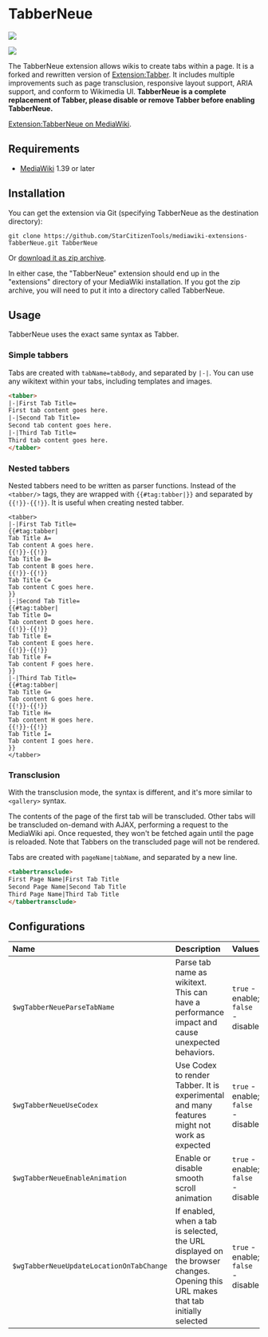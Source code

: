 # TabberNeue
![](https://github.com/StarCitizenTools/mediawiki-extensions-TabberNeue/workflows/MediaWiki%20CI/badge.svg)

![](https://upload.wikimedia.org/wikipedia/commons/d/d7/TabberNeue-icon-ltr.svg)

The TabberNeue extension allows wikis to create tabs within a page. It is a forked and rewritten version of [Extension:Tabber](https://www.mediawiki.org/wiki/Extension:Tabber). It includes multiple improvements such as page transclusion, responsive layout support, ARIA support, and conform to Wikimedia UI. **TabberNeue is a complete replacement of Tabber, please disable or remove Tabber before enabling TabberNeue.**

[Extension:TabberNeue on MediaWiki](https://www.mediawiki.org/wiki/Extension:TabberNeue).

## Requirements
* [MediaWiki](https://www.mediawiki.org) 1.39 or later

## Installation
You can get the extension via Git (specifying TabberNeue as the destination directory):

    git clone https://github.com/StarCitizenTools/mediawiki-extensions-TabberNeue.git TabberNeue

Or [download it as zip archive](https://github.com/StarCitizenTools/mediawiki-extensions-TabberNeue/archive/main.zip).

In either case, the "TabberNeue" extension should end up in the "extensions" directory 
of your MediaWiki installation. If you got the zip archive, you will need to put it 
into a directory called TabberNeue.

## Usage
TabberNeue uses the exact same syntax as Tabber.

### Simple tabbers
Tabs are created with `tabName=tabBody`, and separated by `|-|`. You can use any wikitext within your tabs, including templates and images.
```html
<tabber>
|-|First Tab Title=
First tab content goes here.
|-|Second Tab Title=
Second tab content goes here.
|-|Third Tab Title=
Third tab content goes here.
</tabber>
```

### Nested tabbers
Nested tabbers need to be written as parser functions. Instead of the `<tabber/>` tags, they are wrapped with `{{#tag:tabber|}}` and separated by `{{!}}-{{!}}`. It is useful when creating nested tabber.
```
<tabber>
|-|First Tab Title=
{{#tag:tabber|
Tab Title A=
Tab content A goes here.
{{!}}-{{!}}
Tab Title B=
Tab content B goes here.
{{!}}-{{!}}
Tab Title C=
Tab content C goes here.
}}
|-|Second Tab Title=
{{#tag:tabber|
Tab Title D=
Tab content D goes here.
{{!}}-{{!}}
Tab Title E=
Tab content E goes here.
{{!}}-{{!}}
Tab Title F=
Tab content F goes here.
}}
|-|Third Tab Title=
{{#tag:tabber|
Tab Title G=
Tab content G goes here.
{{!}}-{{!}}
Tab Title H=
Tab content H goes here.
{{!}}-{{!}}
Tab Title I=
Tab content I goes here.
}}
</tabber>
```

### Transclusion
With the transclusion mode, the syntax is different, and it's more similar to `<gallery>` syntax.

The contents of the page of the first tab will be transcluded. Other tabs will be transcluded on-demand with AJAX, performing a request to the MediaWiki api. Once requested, they won't be fetched again until the page is reloaded. Note that Tabbers on the transcluded page will not be rendered.

Tabs are created with `pageName|tabName`, and separated by a new line.
```html
<tabbertransclude>
First Page Name|First Tab Title
Second Page Name|Second Tab Title
Third Page Name|Third Tab Title
</tabbertransclude>
```

## Configurations
Name | Description | Values | Default
:--- | :--- | :--- | :---
`$wgTabberNeueParseTabName` | Parse tab name as wikitext. This can have a performance impact and cause unexpected behaviors. |`true` - enable; `false` - disable | `false`
`$wgTabberNeueUseCodex` | Use Codex to render Tabber. It is experimental and many features might not work as expected |`true` - enable; `false` - disable | `false`
`$wgTabberNeueEnableAnimation` | Enable or disable smooth scroll animation |`true` - enable; `false` - disable | `true`
`$wgTabberNeueUpdateLocationOnTabChange` | If enabled, when a tab is selected, the URL displayed on the browser changes. Opening this URL makes that tab initially selected |`true` - enable; `false` - disable | `true`
